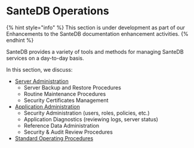 # SanteDB Operations

{% hint style="info" %}
This section is under development as part of our Enhancements to the SanteDB documentation enhancement activities.
{% endhint %}

SanteDB provides a variety of tools and methods for managing SanteDB services on a day-to-day basis.

In this section, we discuss:

* [Server Administration ](server-administration/)
  * Server Backup and Restore Procedures
  * Routine Maintenance Procedures
  * Security Certificates Management
* [Application Administration](cdr-administration/)
  * Security Administration (users, roles, policies, etc.)
  * Application Diagnostics (reviewing logs, server status)
  * Reference Data Administration
  * Security & Audit Review Procedures
* [Standard Operating Procedures](standard-operating-procedures.md)

